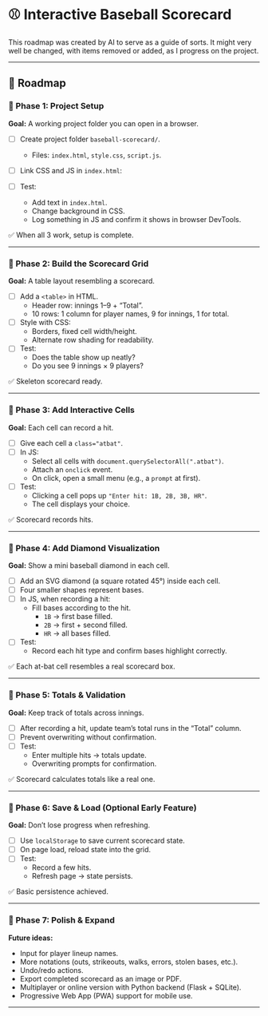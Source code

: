 # ⚾ Interactive Baseball Scorecard  

This roadmap was created by AI to serve as a guide of sorts. It might very well be changed, with items removed or added, as I progress on the project.

---

## 🚀 Roadmap  

### 🔹 Phase 1: Project Setup  
**Goal:** A working project folder you can open in a browser.  
- [ ] Create project folder `baseball-scorecard/`.  
  - Files: `index.html`, `style.css`, `script.js`.  
- [ ] Link CSS and JS in `index.html`:  

    <link rel="stylesheet" href="style.css">  
    <script src="script.js" defer></script>  

- [ ] Test:  
  - Add text in `index.html`.  
  - Change background in CSS.  
  - Log something in JS and confirm it shows in browser DevTools.  

✅ When all 3 work, setup is complete.  

---

### 🔹 Phase 2: Build the Scorecard Grid  
**Goal:** A table layout resembling a scorecard.  
- [ ] Add a `<table>` in HTML.  
  - Header row: innings 1–9 + “Total”.  
  - 10 rows: 1 column for player names, 9 for innings, 1 for total.  
- [ ] Style with CSS:  
  - Borders, fixed cell width/height.  
  - Alternate row shading for readability.  
- [ ] Test:  
  - Does the table show up neatly?  
  - Do you see 9 innings × 9 players?  

✅ Skeleton scorecard ready.  

---

### 🔹 Phase 3: Add Interactive Cells  
**Goal:** Each cell can record a hit.  
- [ ] Give each cell a `class="atbat"`.  
- [ ] In JS:  
  - Select all cells with `document.querySelectorAll(".atbat")`.  
  - Attach an `onclick` event.  
  - On click, open a small menu (e.g., a `prompt` at first).  
- [ ] Test:  
  - Clicking a cell pops up `"Enter hit: 1B, 2B, 3B, HR"`.  
  - The cell displays your choice.  

✅ Scorecard records hits.  

---

### 🔹 Phase 4: Add Diamond Visualization  
**Goal:** Show a mini baseball diamond in each cell.  
- [ ] Add an SVG diamond (a square rotated 45°) inside each cell.  
- [ ] Four smaller shapes represent bases.  
- [ ] In JS, when recording a hit:  
  - Fill bases according to the hit.  
    - `1B` → first base filled.  
    - `2B` → first + second filled.  
    - `HR` → all bases filled.  
- [ ] Test:  
  - Record each hit type and confirm bases highlight correctly.  

✅ Each at-bat cell resembles a real scorecard box.  

---

### 🔹 Phase 5: Totals & Validation  
**Goal:** Keep track of totals across innings.  
- [ ] After recording a hit, update team’s total runs in the “Total” column.  
- [ ] Prevent overwriting without confirmation.  
- [ ] Test:  
  - Enter multiple hits → totals update.  
  - Overwriting prompts for confirmation.  

✅ Scorecard calculates totals like a real one.  

---

### 🔹 Phase 6: Save & Load (Optional Early Feature)  
**Goal:** Don’t lose progress when refreshing.  
- [ ] Use `localStorage` to save current scorecard state.  
- [ ] On page load, reload state into the grid.  
- [ ] Test:  
  - Record a few hits.  
  - Refresh page → state persists.  

✅ Basic persistence achieved.  

---

### 🔹 Phase 7: Polish & Expand  
**Future ideas:**  
- Input for player lineup names.  
- More notations (outs, strikeouts, walks, errors, stolen bases, etc.).  
- Undo/redo actions.  
- Export completed scorecard as an image or PDF.  
- Multiplayer or online version with Python backend (Flask + SQLite).  
- Progressive Web App (PWA) support for mobile use.  

---
